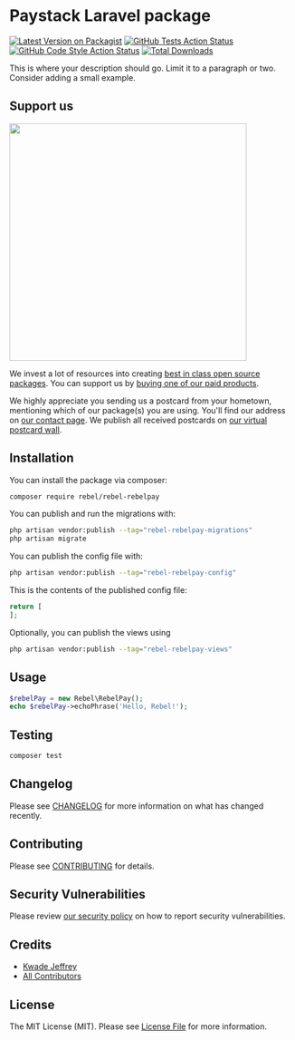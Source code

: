 # Paystack Laravel package

[![Latest Version on Packagist](https://img.shields.io/packagist/v/rebel/rebel-rebelpay.svg?style=flat-square)](https://packagist.org/packages/rebel/rebel-rebelpay)
[![GitHub Tests Action Status](https://img.shields.io/github/actions/workflow/status/rebel/rebel-rebelpay/run-tests.yml?branch=main&label=tests&style=flat-square)](https://github.com/RebelNii/Rebel-RebelPay/actions?query=workflow%3Arun-tests+branch%3Amain)
[![GitHub Code Style Action Status](https://img.shields.io/github/actions/workflow/status/rebel/rebel-rebelpay/fix-php-code-style-issues.yml?branch=main&label=code%20style&style=flat-square)](https://github.com/RebelNii/Rebel-RebelPay/actions?query=workflow%3A"Fix+PHP+code+style+issues"+branch%3Amain)
[![Total Downloads](https://img.shields.io/packagist/dt/rebel/rebel-rebelpay.svg?style=flat-square)](https://packagist.org/packages/rebel/rebel-rebelpay)

This is where your description should go. Limit it to a paragraph or two. Consider adding a small example.

## Support us

[<img src="https://github-ads.s3.eu-central-1.amazonaws.com/Rebel-RebelPay.jpg?t=1" width="419px" />](https://spatie.be/github-ad-click/Rebel-RebelPay)

We invest a lot of resources into creating [best in class open source packages](https://spatie.be/open-source). You can support us by [buying one of our paid products](https://spatie.be/open-source/support-us).

We highly appreciate you sending us a postcard from your hometown, mentioning which of our package(s) you are using. You'll find our address on [our contact page](https://spatie.be/about-us). We publish all received postcards on [our virtual postcard wall](https://spatie.be/open-source/postcards).

## Installation

You can install the package via composer:

```bash
composer require rebel/rebel-rebelpay
```

You can publish and run the migrations with:

```bash
php artisan vendor:publish --tag="rebel-rebelpay-migrations"
php artisan migrate
```

You can publish the config file with:

```bash
php artisan vendor:publish --tag="rebel-rebelpay-config"
```

This is the contents of the published config file:

```php
return [
];
```

Optionally, you can publish the views using

```bash
php artisan vendor:publish --tag="rebel-rebelpay-views"
```

## Usage

```php
$rebelPay = new Rebel\RebelPay();
echo $rebelPay->echoPhrase('Hello, Rebel!');
```

## Testing

```bash
composer test
```

## Changelog

Please see [CHANGELOG](CHANGELOG.md) for more information on what has changed recently.

## Contributing

Please see [CONTRIBUTING](CONTRIBUTING.md) for details.

## Security Vulnerabilities

Please review [our security policy](../../security/policy) on how to report security vulnerabilities.

## Credits

- [Kwade Jeffrey](https://github.com/RebelNii)
- [All Contributors](../../contributors)

## License

The MIT License (MIT). Please see [License File](LICENSE.md) for more information.
